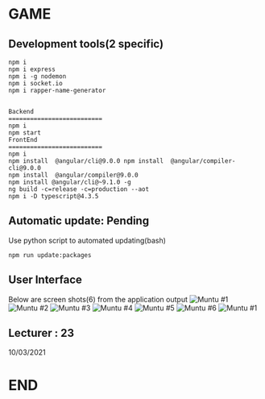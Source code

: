 # GAME

## Development tools(2 specific)

```
npm i
npm i express
npm i -g nodemon
npm i socket.io
npm i rapper-name-generator


Backend
==========================
npm i
npm start
FrontEnd
==========================
npm i
npm install  @angular/cli@9.0.0 npm install  @angular/compiler-cli@9.0.0 
npm install  @angular/compiler@9.0.0
npm install @angular/cli@~9.1.0 -g
ng build -c=release -c=production --aot
npm i -D typescript@4.3.5

```

## Automatic update: Pending

Use python script to automated updating(bash)
```
npm run update:packages
```

## User Interface

Below are screen shots(6) from the application output
![ Muntu #1 ](https://github.com/LINOSNCHENA/Angular-Simpe-frontEnd-for-games-API-/blob/master/uxViews/page1.png)
![ Muntu #2 ](https://github.com/LINOSNCHENA/Angular-Simpe-frontEnd-for-games-API-/blob/master/uxViews/page2.png)
![ Muntu #3 ](https://github.com/LINOSNCHENA/Angular-Simpe-frontEnd-for-games-API-/blob/master/uxViews/page3.png)
![ Muntu #4 ](https://github.com/LINOSNCHENA/Angular-Simpe-frontEnd-for-games-API-/blob/master/uxViews/page4.png)
![ Muntu #5 ](https://github.com/LINOSNCHENA/Angular-Simpe-frontEnd-for-games-API-/blob/master/uxViews/page5.png)
![ Muntu #6 ](https://github.com/LINOSNCHENA/Angular-Simpe-frontEnd-for-games-API-/blob/master/uxViews/page6.png)
![ Muntu #1 ](https://github.com/LINOSNCHENA/Angular-Simpe-frontEnd-for-games-API-/blob/master/uxViews/page1.png)

## Lecturer : 23

10/03/2021

# END